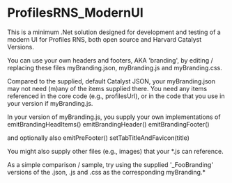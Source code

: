 # ProfilesRNS_ModernUI
This is a minimum .Net solution designed for development and testing 
of a modern UI for Profiles RNS, both open source and Harvard Catalyst Versions. 

You can use your own headers and footers, AKA 'branding', by editing / replacing 
these files 
    myBranding.json, 
    myBranding.js and 
    myBranding.css.

Compared to the supplied, default Catalyst JSON, your myBranding.json may not need
(m)any of the items supplied there. You need any items referenced in the core code
(e.g., profilesUrl), or in the code that you use in your version if myBranding.js. 

In your version of myBranding.js, you supply your own implementations of
    emitBrandingHeadItems()
    emitBrandingHeader()
    emitBrandingFooter()

and optionally also
    emitPreFooter()
    setTabTitleAndFavicon(title)

You might also supply other files (e.g., images) that your *.js can reference.

As a simple comparison / sample, try using the supplied '_FooBranding' versions 
of the .json, .js and .css as the corresponding myBranding.*

